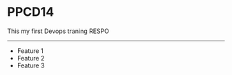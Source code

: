 # PPCD14
This my first Devops traning RESPO
<hr/>

 

<ul>

  <li>Feature 1 </li>

  <li>Feature 2 </li>

  <li>Feature 3 </li>

</ul>
